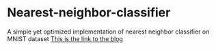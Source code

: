 # Nearest-neighbor-classifier
A simple yet optimized implementation of nearest neighbor classifier on MNIST dataset
[This is the link to the blog](https://7wik.github.io/nearest-neighbor-classifier/)